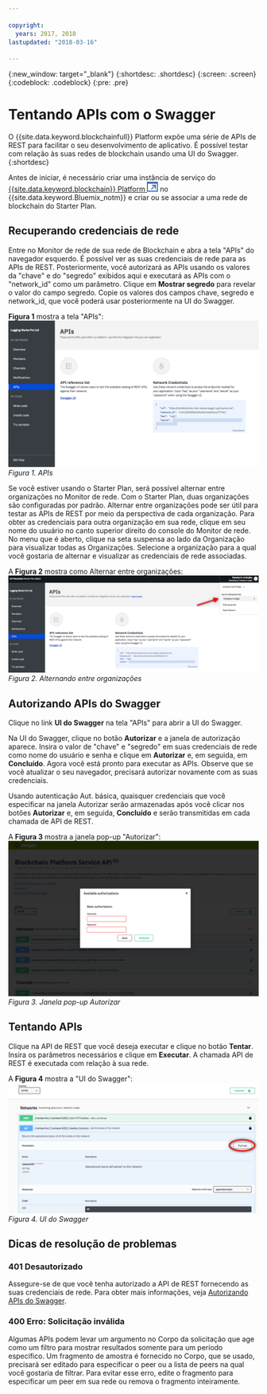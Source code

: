 ```yaml
---

copyright:
  years: 2017, 2018
lastupdated: "2018-03-16"

---
```


{:new_window: target="_blank"}
{:shortdesc: .shortdesc}
{:screen: .screen}
{:codeblock: .codeblock}
{:pre: .pre}

# Tentando APIs com o Swagger

O {{site.data.keyword.blockchainfull}} Platform expõe uma série de APIs de REST para facilitar o seu desenvolvimento de aplicativo. É possível testar com relação às suas redes de blockchain usando uma UI do Swagger.
{:shortdesc}

Antes de iniciar, é necessário criar uma instância de serviço do [{{site.data.keyword.blockchain}} Platform ![Ícone de link externo](../images/external_link.svg "Ícone de link externo")](https://console.bluemix.net/catalog/services/blockchain) no {{site.data.keyword.Bluemix_notm}} e criar ou se associar a uma rede de blockchain do Starter Plan<!--or Enterprise Plan -->.


## Recuperando credenciais de rede

Entre no Monitor de rede de sua rede de Blockchain e abra a tela "APIs" do navegador esquerdo. É possível ver as suas credenciais de rede para as APIs de REST. Posteriormente, você autorizará as APIs usando os valores da "chave" e do "segredo" exibidos aqui e executará as APIs com o "network_id" como um parâmetro. Clique em **Mostrar segredo** para revelar o valor do campo segredo. Copie os valores dos campos chave, segredo e network_id, que você poderá usar posteriormente na UI do Swagger.

<!-- Removing this code snippet so people don't try to use these values
```
},
   "x-api": {
       "url": "https://ibmblockchain.bluemix.net",
       "key": "PeerOrg1",
       "network_id": "e1f5b3341b1d483bbaf829f601144023",
       "secret": "71a329aabde9ff20de0aa4bfafd72a4466d78c87f637e7ff92c2534b5ce81cc0"
   }
```
-->

**Figura 1** mostra a tela "APIs":
![Tela de Visão geral](../images/restAPI.png)
*Figura 1. APIs*

Se você estiver usando o Starter Plan, será possível alternar entre organizações no Monitor de rede. Com o Starter Plan, duas organizações são configuradas por padrão. Alternar entre organizações pode ser útil para testar as APIs de REST por meio da perspectiva de cada organização. Para obter as credenciais para outra organização em sua rede, clique em seu nome do usuário no canto superior direito do console do Monitor de rede. No menu que é aberto, clique na seta suspensa ao lado da Organização para visualizar todas as Organizações. Selecione a organização para a qual você gostaria de alternar e visualizar as credenciais de rede associadas.

A **Figura 2** mostra como Alternar entre organizações:
![Alternando entre organizações](../images/restAPIOrganization.png)
*Figura 2. Alternando entre organizações*


## Autorizando APIs do Swagger

Clique no link **UI do Swagger** na tela "APIs" para abrir a UI do Swagger.  
<!-- remove this line because the link is different depending on if you are starter or enterprise plan
You can also open the Swagger UI with the URL in the connection profiles. For example, `http://blockchain-swagger-dev.stage1.mybluemix.net`.
-->

Na UI do Swagger, clique no botão **Autorizar** e a janela de autorização aparece. Insira o valor de "chave" e "segredo" em suas credenciais de rede como nome do usuário e senha e clique em **Autorizar** e, em seguida, em **Concluído**. Agora você está pronto para executar as APIs. Observe que se você atualizar o seu navegador, precisará autorizar novamente com as suas credenciais.

Usando autenticação Aut. básica, quaisquer credenciais que você especificar na janela Autorizar serão armazenadas após você clicar nos botões **Autorizar** e, em seguida, **Concluído** e serão transmitidas em cada chamada de API de REST.

A **Figura 3** mostra a janela pop-up "Autorizar":
![Janela pop-up Autorizar](../images/swaggerUIAuthorize.png)
*Figura 3. Janela pop-up Autorizar*


## Tentando APIs

Clique na API de REST que você deseja executar e clique no botão **Tentar**. Insira os parâmetros necessários e clique em **Executar**. A chamada API de REST é executada com relação à sua rede.

A **Figura 4** mostra a "UI do Swagger":
![UI do Swagger](../images/swaggerUITryItOut.png)
*Figura 4. UI do Swagger*


## Dicas de resolução de problemas

### 401 Desautorizado  
  Assegure-se de que você tenha autorizado a API de REST fornecendo as suas credenciais de rede. Para obter mais informações, veja [Autorizando APIs do Swagger](#authorizing-swagger-apis).

### 400 Erro: Solicitação inválida
  Algumas APIs podem levar um argumento no Corpo da solicitação que age como um filtro para mostrar resultados somente para um período específico. Um fragmento de amostra é fornecido no Corpo, que se usado, precisará ser editado para especificar o peer ou a lista de peers na qual você gostaria de filtrar. Para evitar esse erro, edite o fragmento para especificar um peer em sua rede ou remova o fragmento inteiramente.
